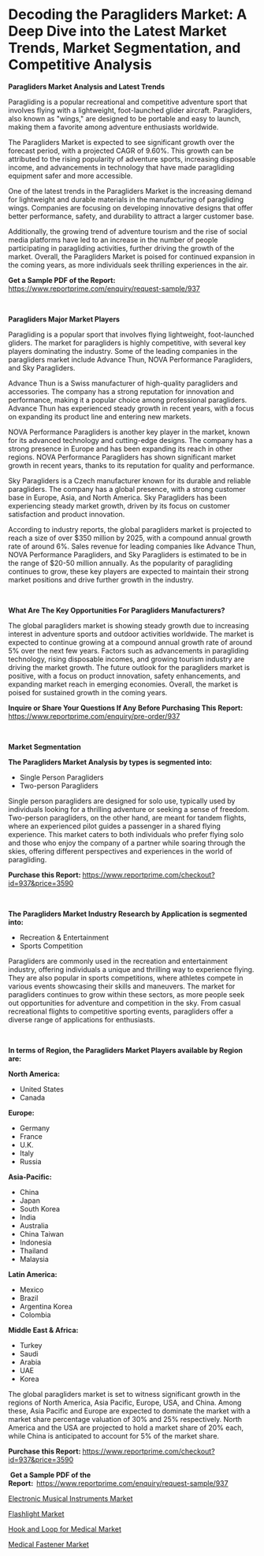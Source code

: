 <p><h1>Decoding the Paragliders Market: A Deep Dive into the Latest Market Trends, Market Segmentation, and Competitive Analysis</h1></p><p><strong>Paragliders Market Analysis and Latest Trends</strong></p>
<p><p>Paragliding is a popular recreational and competitive adventure sport that involves flying with a lightweight, foot-launched glider aircraft. Paragliders, also known as "wings," are designed to be portable and easy to launch, making them a favorite among adventure enthusiasts worldwide.</p><p>The Paragliders Market is expected to see significant growth over the forecast period, with a projected CAGR of 9.60%. This growth can be attributed to the rising popularity of adventure sports, increasing disposable income, and advancements in technology that have made paragliding equipment safer and more accessible.</p><p>One of the latest trends in the Paragliders Market is the increasing demand for lightweight and durable materials in the manufacturing of paragliding wings. Companies are focusing on developing innovative designs that offer better performance, safety, and durability to attract a larger customer base.</p><p>Additionally, the growing trend of adventure tourism and the rise of social media platforms have led to an increase in the number of people participating in paragliding activities, further driving the growth of the market. Overall, the Paragliders Market is poised for continued expansion in the coming years, as more individuals seek thrilling experiences in the air.</p></p>
<p><strong>Get a Sample PDF of the Report:&nbsp;</strong> <a href="https://www.reportprime.com/enquiry/request-sample/937">https://www.reportprime.com/enquiry/request-sample/937</a></p>
<p>&nbsp;</p>
<p><strong>Paragliders Major Market Players</strong></p>
<p><p>Paragliding is a popular sport that involves flying lightweight, foot-launched gliders. The market for paragliders is highly competitive, with several key players dominating the industry. Some of the leading companies in the paragliders market include Advance Thun, NOVA Performance Paragliders, and Sky Paragliders.</p><p>Advance Thun is a Swiss manufacturer of high-quality paragliders and accessories. The company has a strong reputation for innovation and performance, making it a popular choice among professional paragliders. Advance Thun has experienced steady growth in recent years, with a focus on expanding its product line and entering new markets.</p><p>NOVA Performance Paragliders is another key player in the market, known for its advanced technology and cutting-edge designs. The company has a strong presence in Europe and has been expanding its reach in other regions. NOVA Performance Paragliders has shown significant market growth in recent years, thanks to its reputation for quality and performance.</p><p>Sky Paragliders is a Czech manufacturer known for its durable and reliable paragliders. The company has a global presence, with a strong customer base in Europe, Asia, and North America. Sky Paragliders has been experiencing steady market growth, driven by its focus on customer satisfaction and product innovation.</p><p>According to industry reports, the global paragliders market is projected to reach a size of over $350 million by 2025, with a compound annual growth rate of around 6%. Sales revenue for leading companies like Advance Thun, NOVA Performance Paragliders, and Sky Paragliders is estimated to be in the range of $20-50 million annually. As the popularity of paragliding continues to grow, these key players are expected to maintain their strong market positions and drive further growth in the industry.</p></p>
<p>&nbsp;</p>
<p><strong>What Are The Key Opportunities For Paragliders Manufacturers?</strong></p>
<p><p>The global paragliders market is showing steady growth due to increasing interest in adventure sports and outdoor activities worldwide. The market is expected to continue growing at a compound annual growth rate of around 5% over the next few years. Factors such as advancements in paragliding technology, rising disposable incomes, and growing tourism industry are driving the market growth. The future outlook for the paragliders market is positive, with a focus on product innovation, safety enhancements, and expanding market reach in emerging economies. Overall, the market is poised for sustained growth in the coming years.</p></p>
<p><strong>Inquire or Share Your Questions If Any Before Purchasing This Report:</strong> <a href="https://www.reportprime.com/enquiry/pre-order/937">https://www.reportprime.com/enquiry/pre-order/937</a></p>
<p>&nbsp;</p>
<p><strong>Market Segmentation</strong></p>
<p><strong>The Paragliders Market Analysis by types is segmented into:</strong></p>
<p><ul><li>Single Person Paragliders</li><li>Two-person Paragliders</li></ul></p>
<p><p>Single person paragliders are designed for solo use, typically used by individuals looking for a thrilling adventure or seeking a sense of freedom. Two-person paragliders, on the other hand, are meant for tandem flights, where an experienced pilot guides a passenger in a shared flying experience. This market caters to both individuals who prefer flying solo and those who enjoy the company of a partner while soaring through the skies, offering different perspectives and experiences in the world of paragliding.</p></p>
<p><strong>Purchase this Report:&nbsp;</strong><a href="https://www.reportprime.com/checkout?id=937&price=3590">https://www.reportprime.com/checkout?id=937&price=3590</a></p>
<p>&nbsp;</p>
<p><strong>The Paragliders Market Industry Research by Application is segmented into:</strong></p>
<p><ul><li>Recreation & Entertainment</li><li>Sports Competition</li></ul></p>
<p><p>Paragliders are commonly used in the recreation and entertainment industry, offering individuals a unique and thrilling way to experience flying. They are also popular in sports competitions, where athletes compete in various events showcasing their skills and maneuvers. The market for paragliders continues to grow within these sectors, as more people seek out opportunities for adventure and competition in the sky. From casual recreational flights to competitive sporting events, paragliders offer a diverse range of applications for enthusiasts.</p></p>
<p>&nbsp;</p>
<p><strong>In terms of Region, the Paragliders Market Players available by Region are:</strong></p>
<p>
    <p> <strong> North America: </strong>
        <ul>
            <li>United States</li>
            <li>Canada</li>
        </ul>
        </p> 
    <p> <strong> Europe: </strong>
        <ul>
            <li>Germany</li>
            <li>France</li>
            <li>U.K.</li>
            <li>Italy</li>
            <li>Russia</li>
        </ul>
        </p> 
    <p> <strong> Asia-Pacific: </strong>
        <ul>
            <li>China</li>
            <li>Japan</li>
            <li>South Korea</li>
            <li>India</li>
            <li>Australia</li>
            <li>China Taiwan</li>
            <li>Indonesia</li>
            <li>Thailand</li>
            <li>Malaysia</li>
        </ul>
        </p> 
    <p> <strong> Latin America: </strong>
        <ul>
            <li>Mexico</li>
            <li>Brazil</li>
            <li>Argentina Korea</li>
            <li>Colombia</li>
        </ul>
        </p> 
    <p> <strong> Middle East & Africa: </strong>
        <ul>
            <li>Turkey</li>
            <li>Saudi</li>
            <li>Arabia</li>
            <li>UAE</li>
            <li>Korea</li>
        </ul>
    </p>
    </p>
<p><p>The global paragliders market is set to witness significant growth in the regions of North America, Asia Pacific, Europe, USA, and China. Among these, Asia Pacific and Europe are expected to dominate the market with a market share percentage valuation of 30% and 25% respectively. North America and the USA are projected to hold a market share of 20% each, while China is anticipated to account for 5% of the market share.</p></p>
<p><strong>Purchase this Report: </strong><a href="https://www.reportprime.com/checkout?id=937&price=3590">https://www.reportprime.com/checkout?id=937&price=3590</a></p>
<p>&nbsp;<strong>Get a Sample PDF of the Report:&nbsp;&nbsp;</strong><a href="https://www.reportprime.com/enquiry/request-sample/937">https://www.reportprime.com/enquiry/request-sample/937</a></p>
<p><strong></strong></p>
<p><p><a href="https://github.com/juancolorado15/Market-Research-Report-List-1/blob/main/electronic-musical-instruments-market.md">Electronic Musical Instruments Market</a></p><p><a href="https://github.com/dx0328/Market-Research-Report-List-1/blob/main/flashlight-market.md">Flashlight Market</a></p><p><a href="https://issuu.com/reportprime-2/docs/hook-and-loop-for-medical-market-size-2030.pptx">Hook and Loop for Medical Market</a></p><p><a href="https://issuu.com/reportprime-2/docs/medical-fastener-market-size-2030.pptx">Medical Fastener Market</a></p></p>
